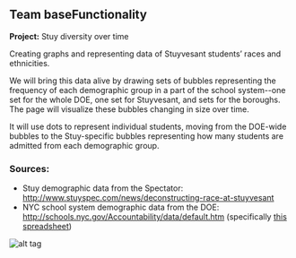 ## Team baseFunctionality

**Project:** Stuy diversity over time

Creating graphs and representing data of Stuyvesant students’ races and ethnicities.

We will bring this data alive by drawing sets of bubbles representing the
frequency of each demographic group in a part of the school system--one set
for the whole DOE, one set for Stuyvesant, and sets for the boroughs. The
page will visualize these bubbles changing in size over time.

It will use dots to represent individual students, moving from the DOE-wide
bubbles to the Stuy-specific bubbles representing how many students are
admitted from each demographic group.

### Sources:

- Stuy demographic data from the Spectator: http://www.stuyspec.com/news/deconstructing-race-at-stuyvesant
- NYC school system demographic data from the DOE: http://schools.nyc.gov/Accountability/data/default.htm (specifically [this spreadsheet](http://schools.nyc.gov/NR/rdonlyres/46093164-D8AA-40DD-A400-8F80CEBC8DD5/0/DemographicSnapshot201112to201516Public_FINAL.xlsx))

![alt tag](https://raw.githubusercontent.com/lliu2/d3project/master/snapshot.png)
